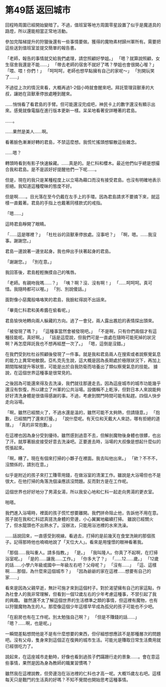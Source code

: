 # 第49話 返回城市

回程時周圍已經開始變暗了。不過，值班室等地方周圍零星設置了似乎是魔道具的路燈，所以還能相當正常地活動。

參加完階梯提升的狩獵後還有一些事情要做。獲得的魔物素材歸州軍所有。需要把這些送到值班室並提交簡單的報告書。

「老師，報告的事情就交給我們處理，請您照顧好學姐。」
「嗯？就算說照顧，女生宿舍我還是不能……」
「帶去老師的宿舍不就好了嗎？學姐也會很開心喔？」
「喂、喂！你們！」
「呵呵呵，老師也想早點擁有自己的家呢～」
「別開玩笑了……」

不過從上次的情況來看，大概再過1-2個小時就會醒來吧。拜託管理貨獸車的大叔，讓她在貨獸車停放處睡到醒來。

……悄悄看了看君島的手臂。但可能還沒完成吧，神民卡上的數字還沒有顯示出來。感覺就像電腦在進行版本更新一樣。呆呆地看著安詳睡著的君島。

……。

……果然是美人……啊。

看著臉色漸漸好轉的君島，不禁這麼想。我慌忙搖頭想驅散這些雜念。

……嗯？

轉頭時看到有影子快速躲藏。……真是的。是仁科和櫻木。最近他們似乎總是想撮合我和君島。是不是該好好提醒他們一下呢……。

但是，現在的我只是某種程度上以立場為藉口而沒有接受君島。也沒有明確地表示拒絕。我知道這種曖昧的態度不好。

但是啊……。目光落在至今仍戴在左手上的手環。因為君島請求不要摘下來，就這樣一直戴著。君島的手指上也戴著同樣款式的戒指。

「嗯……」

這時君島睜開了眼睛。

「……這是哪裡？」
「杜杜谷的貨獸車停放處。沒事吧？」
「啊，嗯。……我沒事。謝謝您。」

君島一邊說著一邊坐起身。我也伸出手扶著起身的君島。

「謝謝您。」
「別在意。」

我回答後，君島輕輕撫摸自己的嘴唇。

「老師。有親吻我嗎……？」
「咦？啊？沒、沒有啊！」
「……呵呵呵。真可惜。我隨時都可以喔。」
「別、別說傻話。」

面對像小惡魔般咯咯笑的君島，我臉紅得說不出話來。

「畢竟仁科君和美希醬在偷看呢。」

君島愉快地轉向兩人躲藏的方向。過了一會兒，兩人露出尷尬的表情探出頭來。

「被發現了嗎？」
「這種事當然會被發現吧。」
「不是啊，只有你們兩個才有這種技能呢。真好啊。」
「話是這麼說，但我們可是一直處在隨時可能死掉的狀況啊？再怎麼拜託我也不想再經歷一次了。」
「嗯，這倒是沒錯。」

在我們受到杜杜谷照顧後發現了一件事。就是我和君島兩人在搜索或者說察覺氣息的能力上異常地敏銳。亞札克先生說，這大概是因為長期處於極限狀況下，再加上期間階梯提升等狀態，可能是出於自我防衛而培養出了類似察覺氣息的技能。
據說，在這個世界這種事是很常見的。

之後因為可能還來得及去洗澡，我們就往那邊走去。因為這座城市的城市功能幾乎還沒有恢復，所以建立了州軍的公共浴場。設備稱不上乾淨，但對日本人來說能夠好好清洗身體是很值得感謝的事。不過，考慮到關門時間可能有點趕。四個人快步走向浴場。

「啊，雖然已經關火了，不過水還是溫的，雖然可能不太夠熱，但請隨意。」
「抱歉，已經關門了還來打擾。」
「說什麼呢。有天位和天戴大人來訪，哪有拒絕的道理。」
「真的非常抱歉。」

在這裡也因為身分受到優待。雖然感到過意不去，但解剖魔物後身體也很髒，也出了汗。就厚著臉皮接受好意去洗澡吧。正要進去時，浴場的大叔像是想起什麼似的慌張起來。

「啊，糟了。現在有個來打掃的小夥子在裡面。我去叫他出來。」
「欸？不不不，沒關係的，請別在意。」

似乎是附近的孩子來打工賺零用錢，在做浴室的清潔工作。雖說是大浴場但也不是很大，在他打掃的角落洗個澡應該沒問題。反而對方是在工作呢。

這個世界也好好地分了男湯女湯，所以我安心地和仁科一起走向男湯的更衣室。

啪嗒。

我們進入浴場時，裡面的孩子慌忙想要離開。我們拼命阻止他，告訴他不用在意。孩子就在我和仁科認真搓洗身體的旁邊，小心翼翼地繼續打掃。
雖說已經關火了，但水龍頭也不出熱水了。沒辦法，只能用浴池裡的水來洗澡。

……話說回來，一直感受到視線。看過去，打掃的是前幾天在食堂洗碗的那個孩子。記得那時他也喃喃地說了「天位大人」。看來是用憧憬的眼神看著我。

「那個……我叫重人。請多指教。」
「是。」
「我叫隆人。你真了不起啊，在打掃浴室呢。」
「是的……讓我……工作。」
「你多大了？」
「……12……歲。」
「12歲的話……小學六年級或國中一年級左右吧？父母呢？」
「沒有……」
「這、這樣啊……那個，為什麼來這個城市？」
「因為爺爺的家在這裡……想要有自己的家……」

看來是因為父親早逝，無計可施才來到這個村子。對於渴望擁有自己的家這點，作為社會人的我非常理解，但看到一個12歲左右的少年考慮這種事，不禁引起了我的興趣。
雖然還不太了解這個世界的生活標準之類的事情，但這裡有魔物，也有以狩獵魔物為生的人。那麼像這個少年這樣早早成為孤兒的孩子可能也不少吧。

「在廚房也有在工作呢。別太勉強自己啊？」
「但是不賺錢的話……」
「嗯？……啊，也是呢。」

一瞬間差點想問他是不是有什麼想要的東西，但仔細想想應該不是那種層次的問題吧。沒有父母，隻身來到這個正在復興的城市生活。可能光是賺取日常生活費用就已經很吃力了。

說起來，在這座城市走動時，好像也看到過孩子們蹣跚行走的景象……。會在意這些事情，果然是因為身為教師的職業習慣嗎？

雖然我在這裡說教，但旁邊泡在浴池裡的仁科也才高一呢。大概15歲左右吧。這樣每天只是戰鬥的生活真的好嗎？不知不覺間也開始思考這種事情。
